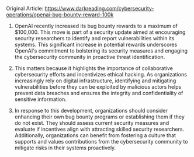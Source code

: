 Original Article: https://www.darkreading.com/cybersecurity-operations/openai-bug-bounty-reward-100k

1) OpenAI recently increased its bug bounty rewards to a maximum of $100,000. This move is part of a security update aimed at encouraging security researchers to identify and report vulnerabilities within its systems. This significant increase in potential rewards underscores OpenAI's commitment to bolstering its security measures and engaging the cybersecurity community in proactive threat identification.

2) This matters because it highlights the importance of collaborative cybersecurity efforts and incentivizes ethical hacking. As organizations increasingly rely on digital infrastructure, identifying and mitigating vulnerabilities before they can be exploited by malicious actors helps prevent data breaches and ensures the integrity and confidentiality of sensitive information.

3) In response to this development, organizations should consider enhancing their own bug bounty programs or establishing them if they do not exist. They should assess current security measures and evaluate if incentives align with attracting skilled security researchers. Additionally, organizations can benefit from fostering a culture that supports and values contributions from the cybersecurity community to mitigate risks in their systems proactively.